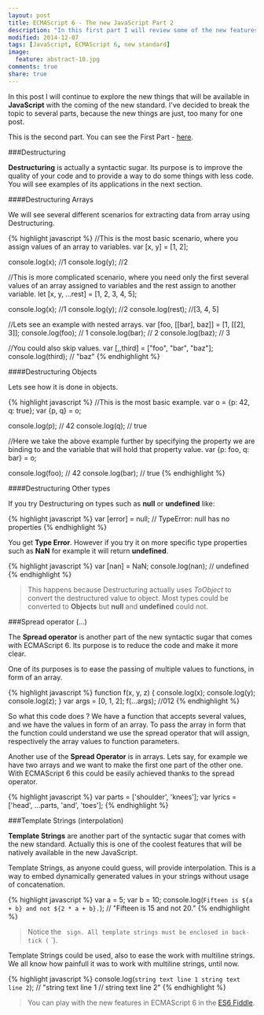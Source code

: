 ```yaml
---
layout: post
title: ECMAScript 6 - The new JavaScript Part 2
description: "In this first part I will review some of the new features that will came with the ECMAScript 6 standard."
modified: 2014-12-07
tags: [JavaScript, ECMAScript 6, new standard]
image:
  feature: abstract-10.jpg
comments: true  
share: true  
--- 
```


In this post I will continue to explore the new things that will be available in **JavaScript** with the coming of the new standard. 
I've decided to break the topic to several parts, because the new things are just, too many for one post.

This is the second part. You can see the First Part - [here](http://itanev.github.io/ecmascript-6-the-new-javascript/ "here").

###Destructuring

**Destructuring** is actually a syntactic sugar. Its purpose is to improve the quality of your code and to provide a way to do some things with less code. 
You will see examples of its applications in the next section.
	
####Destructuring Arrays

We will see several different scenarios for extracting data from array using Destructuring.

{% highlight javascript %}
//This is the most basic scenario, where you assign values of an array to variables.
var [x, y] = [1, 2];

console.log(x); //1
console.log(y); //2

//This is more complicated scenario, where you need only the first several values of an array assigned to variables and the rest assign to another variable.
let [x, y, ...rest] = [1, 2, 3, 4, 5];

console.log(x); //1
console.log(y); //2
console.log(rest); //[3, 4, 5]

//Lets see an example with nested arrays.
var [foo, [[bar], baz]] = [1, [[2], 3]];
console.log(foo); // 1
console.log(bar); // 2
console.log(baz); // 3

//You could also skip values.
var [,,third] = ["foo", "bar", "baz"];
console.log(third); // "baz"
{% endhighlight %}  

####Destructuring Objects

Lets see how it is done in objects.

{% highlight javascript %}
//This is the most basic example. 
var o = {p: 42, q: true};
var {p, q} = o;

console.log(p); // 42
console.log(q); // true 

//Here we take the above example further by specifying the property we are binding to and the variable that will hold that property value.
var {p: foo, q: bar} = o;

console.log(foo); // 42
console.log(bar); // true
{% endhighlight %}

####Destructuring Other types

If you try Destructuring on types such as **null** or **undefined** like:

{% highlight javascript %}
var [error] = null;
// TypeError: null has no properties
{% endhighlight %}

You get **Type Error**.
However if you try it on more specific type properties such as **NaN** for example it will return **undefined**.

{% highlight javascript %}
var [nan] = NaN;
console.log(nan); // undefined
{% endhighlight %}

> This happens because Destructuring actually uses *ToObject* to convert the destructured value to object. Most types could be converted to **Objects** but **null** and **undefined** could not.

###Spread operator (...)

The **Spread operator** is another part of the new syntactic sugar that comes with ECMAScript 6. Its purpose is to reduce the code and make it more clear.

One of its purposes is to ease the passing of multiple values to functions, in form of an array.

{% highlight javascript %}
function f(x, y, z) {
	console.log(x);
	console.log(y);
	console.log(z);
}
var args = [0, 1, 2];
f(...args); //012
{% endhighlight %}

So what this code does ? 
We have a function that accepts several values, and we have the values in form of an array. To pass the array in form that the function could understand we use the spread operator that will assign, respectively the array values to function parameters. 

Another use of the **Spread Operator** is in arrays.
Lets say, for example we have two arrays and we want to make the first one part of the other one. With ECMAScript 6 this could be easily achieved thanks to the spread operator.
 
{% highlight javascript %}
var parts = ['shoulder', 'knees'];
var lyrics = ['head', ...parts, 'and', 'toes'];
{% endhighlight %}

###Template Strings (interpolation)

**Template Strings** are another part of the syntactic sugar that comes with the new standard. Actually this is one of the coolest features that will be natively available in the new JavaScript.

Template Strings, as anyone could guess, will provide interpolation. This is a way to embed dynamically  generated values in your strings without usage of concatenation.

{% highlight javascript %}
var a = 5;
var b = 10;
console.log(`Fifteen is ${a + b} and not ${2 * a + b}.`);
// "Fifteen is 15 and not 20."
{% endhighlight %}

> Notice the ` sign. All template strings must be enclosed in back-tick (` `).

Template Strings could be used, also to ease the work with multiline strings. We all know how painfull it was to work with multiline strings, until now.

{% highlight javascript %}
console.log(`string text line 1
string text line 2`);
// "string text line 1
//  string text line 2"
{% endhighlight %}

> You can play with the new features in ECMAScript 6 in the [ES6 Fiddle](http://www.es6fiddle.net/ "ES6 Fiddle").